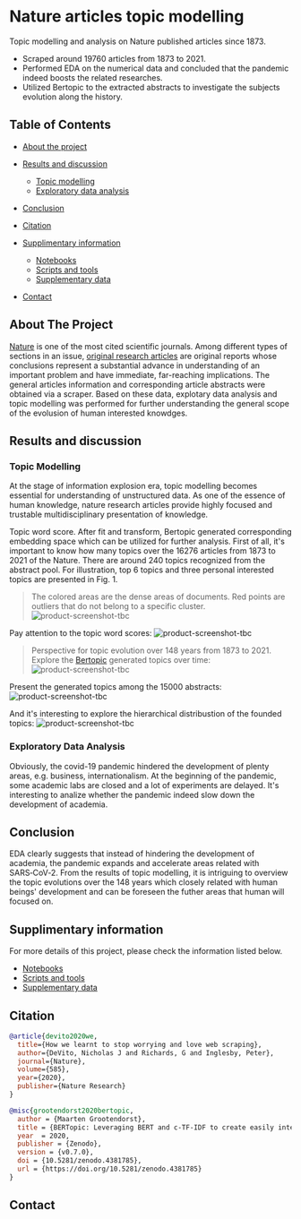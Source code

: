 # Nature articles topic modelling
Topic modelling and analysis on Nature published articles since 1873.

* Scraped around 19760 articles from 1873 to 2021.
* Performed EDA on the numerical data and concluded that the pandemic indeed boosts the related researches.
* Utilized Bertopic to the extracted abstracts to investigate the subjects evolution along the history.


<!-- TABLE OF CONTENTS -->
## Table of Contents

* [About the project](#about-the-project)

* [Results and discussion](#results-and-discussion)
  * [Topic modelling](#topic-modelling)
  * [Exploratory data analysis](#eda)
* [Conclusion](#conclusion)
* [Citation](#citation)
* [Supplimentary information](#supplimentary-info)   
  * [Notebooks](#notebooks)
  * [Scripts and tools](#scripts-and-tools)
  * [Supplementary data](#supplementary-data)
* [Contact](#contact)

<!-- ABOUT THE PROJECT -->
## About The Project

<!-- ![product-screenshot-tbc](data/example-inference.png) -->
[Nature](https://www.nature.com/) is one of the most cited scientific journals. Among different types of sections in an issue, [original research articles](https://www.nature.com/nature/articles?type=article) are original reports whose conclusions represent a substantial advance in understanding of an important problem and have immediate, far-reaching implications. The general articles information and corresponding article abstracts were obtained via a scraper. Based on these data, explotary data analysis  and topic modelling was performed for further understanding the general scope of the evolusion of human interested knowdges.

<!-- Discussion and results -->
## Results and discussion

### Topic Modelling

At the stage of information explosion era, topic modelling becomes essential for understanding of unstructured data. As one of the essence of human knowledge, nature research articles provide highly focused and trustable multidisciplinary presentation of knowledge.



Topic word score.
After fit and transform, Bertopic generated corresponding embedding space which can be utilized for further analysis. First of all, it's important to know how many topics over the 16276 articles from 1873 to 2021 of the Nature. There are around 240 topics recognized from the abstract pool. For illustration, top 6 topics and three personal interested topics are presented in Fig. 1.
>The colored areas are the dense areas of documents. Red points are outliers that do not belong to a specific cluster.
![product-screenshot-tbc](images/Topic_word_scores.png)

Pay attention to the topic word scores:
![product-screenshot-tbc](images/Topic_word_scores.png)

>Perspective for topic evolution over 148 years from 1873 to 2021.
Explore the [Bertopic](https://github.com/MaartenGr/BERTopic) generated topics over time:
![product-screenshot-tbc](images/Topics_over_time.png)

Present the generated topics among the 15000 abstracts:
![product-screenshot-tbc](images/Intertopic_distance_map.png)


And it's interesting to explore the hierarchical distribustion of the founded topics:
![product-screenshot-tbc](images/Hierarchical_clustering.png)

### Exploratory Data Analysis
Obviously, the covid-19 pandemic hindered the development of plenty areas, e.g. business, internationalism. At the beginning of the pandemic, some academic labs are closed and a lot of experiments are delayed. It's interesting to analize whether the pandemic indeed slow down the development of academia.

## Conclusion
EDA clearly suggests that instead of hindering the development of academia, the pandemic expands and accelerate areas related with SARS‑CoV‑2. 
From the results of topic modelling, it is intriguing to overview the topic evolutions over the 148 years which closely related with human beings' development and can be foreseen the futher areas that human will focused on. 

## Supplimentary information
For more details of this project, please check the information listed below.
  * [Notebooks](#notebooks)
  * [Scripts and tools](#scripts-and-tools)
  * [Supplementary data](#supplementary-data)

## Citation

```bibtex
@article{devito2020we,
  title={How we learnt to stop worrying and love web scraping},
  author={DeVito, Nicholas J and Richards, G and Inglesby, Peter},
  journal={Nature},
  volume={585},
  year={2020},
  publisher={Nature Research}
}
```

```bibtex
@misc{grootendorst2020bertopic,
  author = {Maarten Grootendorst},
  title = {BERTopic: Leveraging BERT and c-TF-IDF to create easily interpretable topics.},
  year  = 2020,
  publisher = {Zenodo},
  version = {v0.7.0},
  doi = {10.5281/zenodo.4381785},
  url = {https://doi.org/10.5281/zenodo.4381785}
}
```
## Contact
